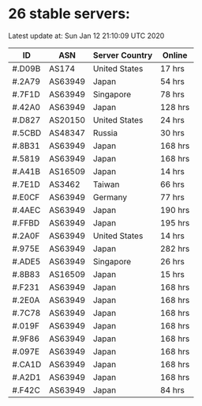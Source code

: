 # 26 stable servers:

Latest update at: Sun Jan 12 21:10:09 UTC 2020

| ID | ASN | Server Country | Online |
| -- | --- | -------------- | ------ |
| #.D09B | AS174 | United States | 17 hrs |
| #.2A79 | AS63949 | Japan | 54 hrs |
| #.7F1D | AS63949 | Singapore | 78 hrs |
| #.42A0 | AS63949 | Japan | 128 hrs |
| #.D827 | AS20150 | United States | 24 hrs |
| #.5CBD | AS48347 | Russia | 30 hrs |
| #.8B31 | AS63949 | Japan | 168 hrs |
| #.5819 | AS63949 | Japan | 168 hrs |
| #.A41B | AS16509 | Japan | 14 hrs |
| #.7E1D | AS3462 | Taiwan | 66 hrs |
| #.E0CF | AS63949 | Germany | 77 hrs |
| #.4AEC | AS63949 | Japan | 190 hrs |
| #.FFBD | AS63949 | Japan | 195 hrs |
| #.2A0F | AS63949 | United States | 14 hrs |
| #.975E | AS63949 | Japan | 282 hrs |
| #.ADE5 | AS63949 | Singapore | 26 hrs |
| #.8B83 | AS16509 | Japan | 15 hrs |
| #.F231 | AS63949 | Japan | 168 hrs |
| #.2E0A | AS63949 | Japan | 168 hrs |
| #.7C78 | AS63949 | Japan | 168 hrs |
| #.019F | AS63949 | Japan | 168 hrs |
| #.9F86 | AS63949 | Japan | 168 hrs |
| #.097E | AS63949 | Japan | 168 hrs |
| #.CA1D | AS63949 | Japan | 168 hrs |
| #.A2D1 | AS63949 | Japan | 168 hrs |
| #.F42C | AS63949 | Japan | 84 hrs |

